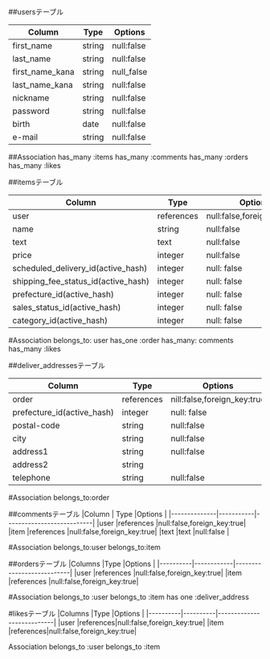 

##usersテーブル

|Column          |Type    | Options     |
|----------------|--------|-------------|
|first_name      |	string|	null:false  |
|last_name       |	string|	null:false  |
|first_name_kana |string  | null_false  |
|last_name_kana  |string  |null:false   |
|nickname        |	string|	null:false  |
|password        |	string|	null:false  |
|birth           |	date  |	null:false  |
|e-mail	         |string	|null:false   |

##Association
has_many :items 
has_many :comments 
has_many :orders 
has_many :likes



##itemsテーブル

|Column                                | Type     | Options                        |
|--------------------------------------|--------- |--------------------------------|
|user                                  |references|null:false,foreign_key:true     |
| name                                 |string    |null:false                      |
|text                                  |text      |null:false                      |
|price                                 |integer   |null:false                      |
| scheduled_delivery_id(active_hash)   | integer  | null: false                    |
| shipping_fee_status_id(active_hash)  | integer  | null: false                    |
| prefecture_id(active_hash)           | integer  | null: false                    |
| sales_status_id(active_hash)         | integer  | null: false                    |
| category_id(active_hash)             | integer  | null: false                    |


#Association
belongs_to: user
has_one :order
has_many: comments 
has_many :likes



##deliver_addressesテーブル

|Column                        | Type     |Options                      |
|------------------------------|----------|-----------------------------|
|order                         |references|nill:false,foreign_key:true  |
|prefecture_id(active_hash)    | integer  | null: false                 |
|postal-code                   |string    |null:false                   |
|city                          |string    |null:false                   |
|address1                      |string    |null:false                   | 
|address2                      |string    |                             |
|telephone                     |string    |null:false                   |

#Association
belongs_to:order



##commentsテーブル
|Column        | Type      |Options                    |
|--------------|-----------|---------------------------|
|user          |references |null:false,foreign_key:true|
|item          |references |null:false,foreign_key:true|
|text          |text       |null:false                 |

#Association
belongs_to:user 
belongs_to:item 

##ordersテーブル
|Columns   |Type        |Options                    |
|----------|------------|---------------------------|
|user      |references  |null:false,foreign_key:true|
|item      |references  |null:false,foreign_key:true|


#Association
belongs_to :user
belongs_to :item
has one     :deliver_address



#likesテーブル
|Columns   |Type      |Options                    |
|----------|----------|---------------------------|
|user      |references|null:false,foreign_key:true|
|item      |references|null:false,foreign_key:true|

Association
belongs_to :user
belongs_to :item